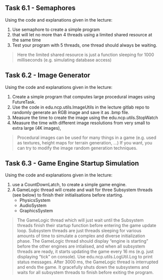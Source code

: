 ## Task 6.1 - Semaphores
Using the code and explanations given in the lecture:
1. Use semaphore to create a simple program
2. that will let no more than 4 threads using a limited shared resource at the same time
3. Test your program with 5 threads, one thread should always be waiting.
> Here the limited shared resource is just a function sleeping for 1000 milliseconds (e.g. simulating database access)

## Task 6.2 - Image Generator
Using the code and explanations given in the lecture:
1. Create a simple program that computes large procedural images using FutureTask.
2. Use the code in edu.ncp.utils.ImageUtils in the lecture gitlab repo to randomly generate an RGB image and save it as .bmp file.
3. Measure the time to create the image using the edu.ncp.utils.StopWatch
4. Measure the time with different image resolutions from very small to extra large (4K images),
> Procedural images can be used for many things in a game (e.g. used as textures, height maps for terrain generation, …) If you want, you can try to modify the image random generation techniques.

## Task 6.3 - Game Engine Startup Simulation
Using the code and explanations given in the lecture:
1. use a CountDownLatch, to create a simple game engine.
2. A GameLogic thread will create and wait for three Subsystem threads (see below) to finish their initialisations before starting.
   - PhysicsSystem
   - AudioSystem
   - GraphicsSystem
> The GameLogic thread which will just wait until the Subsystem threads finish their startup function before entering the game update loop. Subsystem threads are just threads sleeping for various amounts of time to simulate a complex and diverse initialization phase. The GameLogic thread should display “engine is starting” before the other engines are intialised, and when all subsystem threads are ready, it starts updating the game every 16 ms (e.g. just displaying “tick” on console). Use edu.ncp.utils.LogUtil.Log to print status messages. After 3000 ms, the GameLogic thread is interrupted and ends the game. It gracefully shuts down the subsystems and waits for all subsystem threads to finish before exiting the program.

